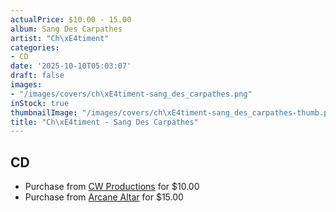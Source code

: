 ```yaml
---
actualPrice: $10.00 - 15.00
album: Sang Des Carpathes
artist: "Ch\xE4timent"
categories:
- CD
date: '2025-10-10T05:03:07'
draft: false
images:
- "/images/covers/ch\xE4timent-sang_des_carpathes.png"
inStock: true
thumbnailImage: "/images/covers/ch\xE4timent-sang_des_carpathes-thumb.png"
title: "Ch\xE4timent - Sang Des Carpathes"
---
```


## CD
* Purchase from [CW Productions](https://shop.cwproductions.net/products/chatiment-sang-des-carpathes-cd) for $10.00
* Purchase from [Arcane Altar](https://arcanealtar.bigcartel.com/product/ch%C3%A4timent-sang-des-carpathes-cd) for $15.00
